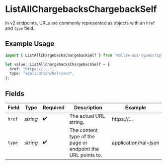 # ListAllChargebacksChargebackSelf

In v2 endpoints, URLs are commonly represented as objects with an `href` and `type` field.

## Example Usage

```typescript
import { ListAllChargebacksChargebackSelf } from "mollie-api-typescript/models/operations";

let value: ListAllChargebacksChargebackSelf = {
  href: "https://...",
  type: "application/hal+json",
};
```

## Fields

| Field                                                       | Type                                                        | Required                                                    | Description                                                 | Example                                                     |
| ----------------------------------------------------------- | ----------------------------------------------------------- | ----------------------------------------------------------- | ----------------------------------------------------------- | ----------------------------------------------------------- |
| `href`                                                      | *string*                                                    | :heavy_check_mark:                                          | The actual URL string.                                      | https://...                                                 |
| `type`                                                      | *string*                                                    | :heavy_check_mark:                                          | The content type of the page or endpoint the URL points to. | application/hal+json                                        |